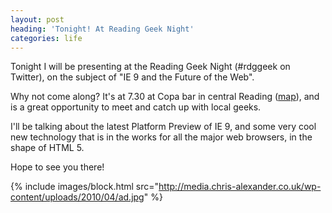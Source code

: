 ```yaml
---
layout: post
heading: 'Tonight! At Reading Geek Night'
categories: life
---
```


Tonight I will be presenting at the Reading Geek Night (#rdggeek on Twitter), on the subject of "IE 9 and the Future of the Web".

Why not come along? It's at 7.30 at Copa bar in central Reading ([map](http://maps.google.com/maps?f=q&amp;source=s_q&amp;hl=en&amp;geocode=&amp;q=copa&amp;sll=51.445892,-0.964886&amp;sspn=0.009656,0.022359&amp;ie=UTF8&amp;hq=copa&amp;hnear=&amp;ll=51.454585,-0.965198&amp;spn=0.002413,0.00559&amp;z=18&amp;iwloc=A)), and is a great opportunity to meet and catch up with local geeks.

I'll be talking about the latest Platform Preview of IE 9, and some very cool new technology that is in the works for all the major web browsers, in the shape of HTML 5.

Hope to see you there!

{% include images/block.html src="http://media.chris-alexander.co.uk/wp-content/uploads/2010/04/ad.jpg" %}
